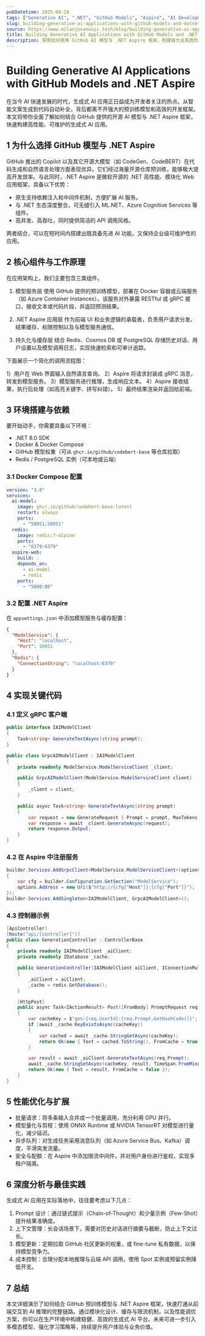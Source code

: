 ```yaml
---
pubDatetime: 2025-08-28
tags: ["Generative AI", ".NET", "GitHub Models", "Aspire", "AI Development"]
slug: building-generative-ai-applications-with-github-models-and-dotnet-aspire
source: https://www.milanjovanovic.tech/blog/building-generative-ai-applications-with-github-models-and-dotnet-aspire
title: Building Generative AI Applications with GitHub Models and .NET Aspire
description: 探索如何使用 GitHub AI 模型与 .NET Aspire 框架，构建强大且高效的生成式 AI 应用，从原理解析、开发示例到性能优化，全方位深度剖析。
---
```


# Building Generative AI Applications with GitHub Models and .NET Aspire

在当今 AI 快速发展的时代，生成式 AI 应用正日益成为开发者关注的热点。从智能文案生成到代码自动补全，背后都离不开强大的预训练模型和高效的开发框架。本文将带你全面了解如何结合 GitHub 提供的开源 AI 模型与 .NET Aspire 框架，快速构建高性能、可维护的生成式 AI 应用。

## 1 为什么选择 GitHub 模型与 .NET Aspire

GitHub 推出的 Copilot 以及其它开源大模型（如 CodeGen、CodeBERT）在代码生成和自然语言处理方面表现优异。它们经过海量开源仓库预训练，能够极大提高开发效率。与此同时，.NET Aspire 是微软开源的 .NET 高性能、模块化 Web 应用框架，具备以下优势：

- 原生支持依赖注入和中间件机制，方便扩展 AI 服务。
- 与 .NET 生态深度整合，可无缝引入 ML.NET、Azure Cognitive Services 等组件。
- 高并发、高吞吐，同时提供简洁的 API 调用风格。

两者结合，可以在短时间内搭建出既具备先进 AI 功能，又保持企业级可维护性的应用。

## 2 核心组件与工作原理

在应用架构上，我们主要包含三类组件。

1. 模型服务层
   使用 GitHub 提供的预训练模型，部署在 Docker 容器或云端服务（如 Azure Container Instances）。该服务对外暴露 RESTful 或 gRPC 接口，接收文本或代码片段，并返回预测结果。

2. .NET Aspire 应用层
   作为前端 UI 和业务逻辑的承载者，负责用户请求分发、结果缓存、权限控制以及与模型服务通信。

3. 持久化与缓存层
   结合 Redis、Cosmos DB 或 PostgreSQL 存储历史对话、用户设置以及模型调用日志，实现快速检索和可审计追踪。

下面展示一个简化的调用流程图：

1）用户在 Web 界面输入自然语言查询。
2）Aspire 将请求封装成 gRPC 消息，转发到模型服务。
3）模型服务进行推理，生成响应文本。
4）Aspire 接收结果，执行后处理（如高亮关键字、拼写纠错）。
5）最终结果渲染并返回给前端。

## 3 环境搭建与依赖

要开始动手，你需要具备以下环境：

- .NET 8.0 SDK
- Docker & Docker Compose
- GitHub 模型权重（可从 `ghcr.io/github/codebert-base` 等仓库拉取）
- Redis / PostgreSQL 实例（可本地或云端）

### 3.1 Docker Compose 配置

```yaml
version: "3.8"
services:
  ai-model:
    image: ghcr.io/github/codebert-base:latest
    restart: always
    ports:
      - "50051:50051"
  redis:
    image: redis:7-alpine
    ports:
      - "6379:6379"
  aspire-web:
    build: .
    depends_on:
      - ai-model
      - redis
    ports:
      - "5000:80"
```

### 3.2 配置 .NET Aspire

在 `appsettings.json` 中添加模型服务与缓存配置：

```json
{
  "ModelService": {
    "Host": "localhost",
    "Port": 50051
  },
  "Redis": {
    "ConnectionString": "localhost:6379"
  }
}
```

## 4 实现关键代码

### 4.1 定义 gRPC 客户端

```csharp
public interface IAIModelClient
{
    Task<string> GenerateTextAsync(string prompt);
}

public class GrpcAIModelClient : IAIModelClient
{
    private readonly ModelService.ModelServiceClient _client;

    public GrpcAIModelClient(ModelService.ModelServiceClient client)
    {
        _client = client;
    }

    public async Task<string> GenerateTextAsync(string prompt)
    {
        var request = new GenerateRequest { Prompt = prompt, MaxTokens = 150 };
        var response = await _client.GenerateAsync(request);
        return response.Output;
    }
}
```

### 4.2 在 Aspire 中注册服务

```csharp
builder.Services.AddGrpcClient<ModelService.ModelServiceClient>(options =>
{
    var cfg = builder.Configuration.GetSection("ModelService");
    options.Address = new Uri($"http://{cfg["Host"]}:{cfg["Port"]}");
});
builder.Services.AddSingleton<IAIModelClient, GrpcAIModelClient>();
```

### 4.3 控制器示例

```csharp
[ApiController]
[Route("api/[controller]")]
public class GenerationController : ControllerBase
{
    private readonly IAIModelClient _aiClient;
    private readonly IDatabase _cache;

    public GenerationController(IAIModelClient aiClient, IConnectionMultiplexer redis)
    {
        _aiClient = aiClient;
        _cache = redis.GetDatabase();
    }

    [HttpPost]
    public async Task<IActionResult> Post([FromBody] PromptRequest req)
    {
        var cacheKey = $"gen:{req.UserId}:{req.Prompt.GetHashCode()}";
        if (await _cache.KeyExistsAsync(cacheKey))
        {
            var cached = await _cache.StringGetAsync(cacheKey);
            return Ok(new { Text = cached.ToString(), FromCache = true });
        }

        var result = await _aiClient.GenerateTextAsync(req.Prompt);
        await _cache.StringSetAsync(cacheKey, result, TimeSpan.FromMinutes(10));
        return Ok(new { Text = result, FromCache = false });
    }
}
```

## 5 性能优化与扩展

- 批量请求：将多条输入合并成一个批量调用，充分利用 GPU 并行。
- 模型量化与剪枝：使用 ONNX Runtime 或 NVIDIA TensorRT 对模型进行量化，减少延迟。
- 异步队列：对生成任务采用消息队列（如 Azure Service Bus、Kafka）调度，平滑突发流量。
- 安全与配额：在 Aspire 中添加限流中间件，并对用户身份进行鉴权，实现多租户隔离。

## 6 深度分析与最佳实践

生成式 AI 应用在实际落地中，往往要考虑以下几点：

1. Prompt 设计：通过链式提示（Chain-of-Thought）和少量示例（Few-Shot）提升结果准确度。
2. 上下文管理：长会话场景下，需要对历史对话进行摘要与截断，防止上下文过长。
3. 模型更新：定期拉取 GitHub 社区更新的权重，或 fine-tune 私有数据，以保持模型竞争力。
4. 成本控制：合理分配本地推理与云端 API 调用，使用 Spot 实例或预留实例降低开支。

## 7 总结

本文详细演示了如何结合 GitHub 预训练模型与 .NET Aspire 框架，快速打通从前端交互到 AI 推理的完整链路。通过模块化设计、缓存与限流机制，以及性能调优方案，你可以在生产环境中构建稳健、高效的生成式 AI 平台。未来可进一步引入多模态模型、强化学习策略等，持续提升用户体验与业务价值。

